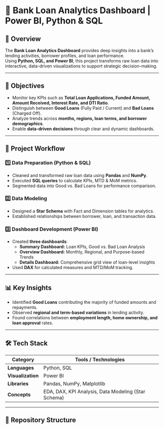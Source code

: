 # 🏦 Bank Loan Analytics Dashboard | Power BI, Python & SQL

## 📘 Overview
The **Bank Loan Analytics Dashboard** provides deep insights into a bank’s lending activities, borrower profiles, and loan performance.  
Using **Python, SQL, and Power BI**, this project transforms raw loan data into interactive, data-driven visualizations to support strategic decision-making.

---

## 🎯 Objectives
- Monitor key KPIs such as **Total Loan Applications, Funded Amount, Amount Received, Interest Rate, and DTI Ratio**.  
- Distinguish between **Good Loans** (Fully Paid / Current) and **Bad Loans** (Charged Off).  
- Analyze trends across **months, regions, loan terms, and borrower demographics**.  
- Enable **data-driven decisions** through clear and dynamic dashboards.

---

## 🧠 Project Workflow

### 1️⃣ Data Preparation (Python & SQL)
- Cleaned and transformed raw loan data using **Pandas** and **NumPy**.  
- Executed **SQL queries** to calculate KPIs, MTD & MoM metrics.  
- Segmented data into Good vs. Bad Loans for performance comparison.

### 2️⃣ Data Modeling
- Designed a **Star Schema** with Fact and Dimension tables for analytics.  
- Established relationships between borrower, loan, and transaction data.  

### 3️⃣ Dashboard Development (Power BI)
- Created **three dashboards**:
  - **Summary Dashboard:** Loan KPIs, Good vs. Bad Loan Analysis  
  - **Overview Dashboard:** Monthly, Regional, and Purpose-based Trends  
  - **Details Dashboard:** Comprehensive grid view of loan-level insights  
- Used **DAX** for calculated measures and MTD/MoM tracking.  

---

## 📊 Key Insights
- Identified **Good Loans** contributing the majority of funded amounts and repayments.  
- Observed **regional and term-based variations** in lending activity.  
- Found correlations between **employment length, home ownership, and loan approval** rates.  

---

## 🛠 Tech Stack
| Category | Tools / Technologies |
|-----------|----------------------|
| **Languages** | Python, SQL |
| **Visualization** | Power BI |
| **Libraries** | Pandas, NumPy, Matplotlib |
| **Concepts** | EDA, DAX, KPI Analysis, Data Modeling (Star Schema) |

---

## 📂 Repository Structure
